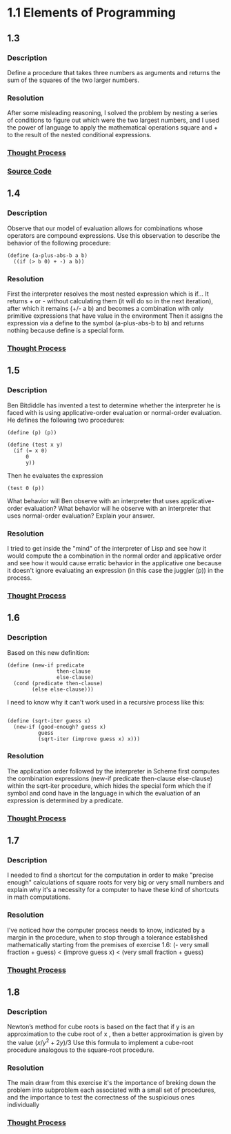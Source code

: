 # 1.1 Elements of Programming

## 1.3 

### Description
Define a procedure that takes three numbers as arguments and returns the sum of the squares of the two larger numbers. 
### Resolution
After some misleading reasoning, I solved the problem by nesting a series of conditions to figure out which were the two largest numbers, and I used the power of language to apply the mathematical operations square and + to the result of the nested conditional expressions.
### [Thought Process](../solutions/1-ElementsOfProgramming/1.3.md)
### [Source Code](../source_code/1-ElementsOfProgramming/1.3.rkt)


## 1.4

### Description
Observe that our model of evaluation allows for combinations whose operators are compound expressions. Use this observation to describe the behavior of the following procedure:
``` racket
(define (a-plus-abs-b a b)
  ((if (> b 0) + -) a b))
``` 

### Resolution
First the interpreter resolves the most nested expression which is if...
It returns + or - without calculating them (it will do so in the next iteration), after which it remains (+/- a b) and becomes a combination with only primitive expressions that have value in the environment
Then it assigns the expression via a define to the symbol (a-plus-abs-b to b) and returns nothing because define is a special form.

### [Thought Process](../solutions/1-ElementsOfProgramming/1.4.md)

## 1.5

### Description
Ben Bitdiddle has invented a test to determine whether the interpreter he is faced with is using applicative-order evaluation or normal-order evaluation. He defines the following two procedures:
``` racket
(define (p) (p))

(define (test x y) 
  (if (= x 0) 
      0 
      y))
``` 

Then he evaluates the expression
``` racket
(test 0 (p))
``` 

What behavior will Ben observe with an interpreter that uses applicative-order evaluation? What behavior will he observe with an interpreter that uses normal-order evaluation? Explain your answer.
### Resolution
I tried to get inside the "mind" of the interpreter of Lisp and see how it would compute the a combination in the normal order and applicative order and see how it would cause erratic behavior in the applicative one because it doesn't ignore evaluating an expression (in this case the juggler (p)) in the process.

### [Thought Process](../solutions/1-ElementsOfProgramming/1.5.md)

## 1.6

### Description
Based on this new definition:
``` racket
(define (new-if predicate 
                then-clause 
                else-clause)
  (cond (predicate then-clause)
        (else else-clause)))
``` 

I need to know why it can't work used in a recursive process like this:
``` racket

(define (sqrt-iter guess x)
  (new-if (good-enough? guess x)
          guess
          (sqrt-iter (improve guess x) x)))
``` 

### Resolution
The application  order followed by the interpreter in Scheme first computes the combination expressions (new-if predicate then-clause else-clause) within the sqrt-iter procedure, which hides the special form which the if symbol and cond have in the language in which the evaluation of an expression is determined by a predicate.
### [Thought Process](../solutions/1-ElementsOfProgramming/1.6.md)


## 1.7

### Description
I needed to find a shortcut for the computation in order to make "precise enough" calculations of square roots for very big or very small numbers and explain why it's a necessity for a computer to have these kind of shortcuts in math computations.
### Resolution
I've noticed how the computer process needs to know, indicated by a margin in the procedure, when to stop
through a tolerance established mathematically starting from the premises of exercise 1.6:
(- very small fraction + guess) < (improve guess x) < (very small fraction + guess)

### [Thought Process](../solutions/1-ElementsOfProgramming/1.7.md)

## 1.8

### Description
Newton’s method for cube roots is based on the fact that if y is an approximation to the cube root of x , then a better approximation is given by the value
$(x/y^2 + 2y) / 3$
Use this formula to implement a cube-root procedure analogous to the square-root procedure.

### Resolution
The main draw from this exercise it's the importance of breking down the problem into subproblem each associated with a small set of procedures, and the importance to test the correctness of the suspicious ones individually

### [Thought Process](../solutions/1-ElementsOfProgramming/1.8.md)